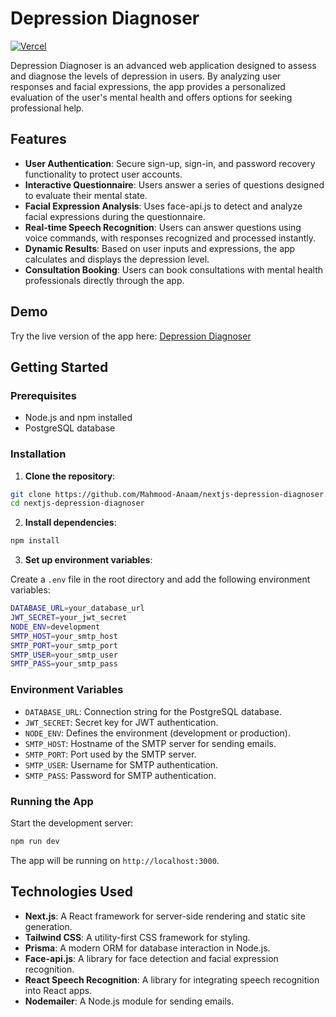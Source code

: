 # Depression Diagnoser
[![Vercel](https://vercelbadge.vercel.app/api/Mahmood-Anaam/nextjs-depression-diagnoser)](https://nextjs-depression-diagnoser.vercel.app/)

Depression Diagnoser is an advanced web application designed to assess and diagnose the levels of depression in users. By analyzing user responses and facial expressions, the app provides a personalized evaluation of the user's mental health and offers options for seeking professional help.

## Features

- **User Authentication**: Secure sign-up, sign-in, and password recovery functionality to protect user accounts.
- **Interactive Questionnaire**: Users answer a series of questions designed to evaluate their mental state.
- **Facial Expression Analysis**: Uses face-api.js to detect and analyze facial expressions during the questionnaire.
- **Real-time Speech Recognition**: Users can answer questions using voice commands, with responses recognized and processed instantly.
- **Dynamic Results**: Based on user inputs and expressions, the app calculates and displays the depression level.
- **Consultation Booking**: Users can book consultations with mental health professionals directly through the app.

## Demo

Try the live version of the app here: [Depression Diagnoser](https://nextjs-depression-diagnoser.vercel.app/)

## Getting Started

### Prerequisites

- Node.js and npm installed
- PostgreSQL database

### Installation

1. **Clone the repository**:

```bash
git clone https://github.com/Mahmood-Anaam/nextjs-depression-diagnoser.git
cd nextjs-depression-diagnoser
```

2. **Install dependencies**:

```bash
npm install
```

3. **Set up environment variables**:

Create a `.env` file in the root directory and add the following environment variables:

```bash
DATABASE_URL=your_database_url
JWT_SECRET=your_jwt_secret
NODE_ENV=development
SMTP_HOST=your_smtp_host
SMTP_PORT=your_smtp_port
SMTP_USER=your_smtp_user
SMTP_PASS=your_smtp_pass
```

### Environment Variables

- `DATABASE_URL`: Connection string for the PostgreSQL database.
- `JWT_SECRET`: Secret key for JWT authentication.
- `NODE_ENV`: Defines the environment (development or production).
- `SMTP_HOST`: Hostname of the SMTP server for sending emails.
- `SMTP_PORT`: Port used by the SMTP server.
- `SMTP_USER`: Username for SMTP authentication.
- `SMTP_PASS`: Password for SMTP authentication.


### Running the App

Start the development server:

```bash
npm run dev
```

The app will be running on `http://localhost:3000`.

## Technologies Used

- **Next.js**: A React framework for server-side rendering and static site generation.
- **Tailwind CSS**: A utility-first CSS framework for styling.
- **Prisma**: A modern ORM for database interaction in Node.js.
- **Face-api.js**: A library for face detection and facial expression recognition.
- **React Speech Recognition**: A library for integrating speech recognition into React apps.
- **Nodemailer**: A Node.js module for sending emails.


